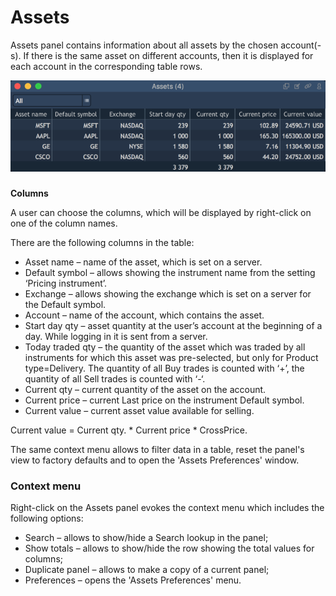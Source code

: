 # Assets

Assets panel contains information about all assets by the chosen account\(-s\). If there is the same asset on different accounts, then it is displayed for each account in the corresponding table rows.

![](../../.gitbook/assets/assets2.png)

### 
**Columns**

A user can choose the columns, which will be displayed by right-click on one of the column names.

There are the following columns in the table:

* Asset name – name of the asset, which is set on a server.
* Default symbol – allows showing the instrument name from the setting ‘Pricing instrument’.
* Exchange – allows showing the exchange which is set on a server for the Default symbol.
* Account – name of the account, which contains the asset.
* Start day qty – asset quantity at the user’s account at the beginning of a day. While logging in it is sent from a server.
* Today traded qty – the quantity of the asset which was traded by all instruments for which this asset was pre-selected, but only for Product type=Delivery. The quantity of all Buy trades is counted with ‘+’, the quantity of all Sell trades is counted with ‘-‘.
* Current qty – current quantity of the asset on the account.
* Current price – current Last price on the instrument Default symbol.
* Current value – current asset value available for selling.

Current value = Current qty. \* Current price \* CrossPrice.

The same context menu allows to filter data in a table, reset the panel's view to factory defaults and to open the 'Assets Preferences' window.

### **Context menu**

Right-click on the Assets panel evokes the context menu which includes the following options:

* Search – allows to show/hide a Search lookup in the panel;
* Show totals – allows to show/hide the row showing the total values for columns;
* Duplicate panel – allows to make a copy of a current panel;
* Preferences – opens the 'Assets Preferences' menu.




